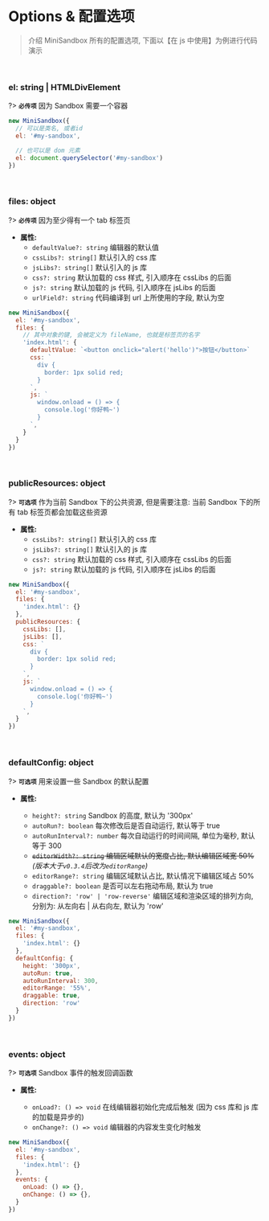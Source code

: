 

# Options & 配置选项

> 介绍 MiniSandbox 所有的配置选项, 下面以【在 js 中使用】为例进行代码演示

<br />

### el: string | HTMLDivElement

?> **`必传项`** 因为 Sandbox 需要一个容器

```js
new MiniSandbox({
  // 可以是类名, 或者id
  el: '#my-sandbox',

  // 也可以是 dom 元素
  el: document.querySelector('#my-sandbox')
})
```

<br />

### files: object

?> **`必传项`** 因为至少得有一个 tab 标签页


- **属性:**
  - `defaultValue?: string` 编辑器的默认值
  - `cssLibs?: string[]` 默认引入的 css 库
  - `jsLibs?: string[]` 默认引入的 js 库
  - `css?: string` 默认加载的 css 样式, 引入顺序在 cssLibs 的后面
  - `js?: string` 默认加载的 js 代码, 引入顺序在 jsLibs 的后面
  - `urlField?: string` 代码编译到 url 上所使用的字段, 默认为空

```js
new MiniSandbox({
  el: '#my-sandbox',
  files: {
    // 其中对象的键, 会被定义为 fileName, 也就是标签页的名字
    'index.html': {
      defaultValue: `<button onclick="alert('hello')">按钮</button>`
      css: `
        div {
          border: 1px solid red;
        }
      `,
      js: `
        window.onload = () => {
          console.log('你好鸭~')
        }
      `,
    }
  }
})
```

<br />

### publicResources: object

?> **`可选项`** 作为当前 Sandbox 下的公共资源, 但是需要注意: 当前 Sandbox 下的所有 tab 标签页都会加载这些资源

- **属性:**
  - `cssLibs?: string[]` 默认引入的 css 库
  - `jsLibs?: string[]` 默认引入的 js 库
  - `css?: string` 默认加载的 css 样式, 引入顺序在 cssLibs 的后面
  - `js?: string` 默认加载的 js 代码, 引入顺序在 jsLibs 的后面

```js
new MiniSandbox({
  el: '#my-sandbox',
  files: {
    'index.html': {}
  },
  publicResources: {
    cssLibs: [],
    jsLibs: [],
    css: `
      div {
        border: 1px solid red;
      }
    `,
    js: `
      window.onload = () => {
        console.log('你好鸭~')
      }
    `,
  }
})
```


<br />

### defaultConfig: object

?> **`可选项`** 用来设置一些 Sandbox 的默认配置

- **属性:**

  - `height?: string` Sandbox 的高度, 默认为 '300px'
  - `autoRun?: boolean` 每次修改后是否自动运行, 默认等于 true
  - `autoRunInterval?: number` 每次自动运行的时间间隔, 单位为毫秒, 默认等于 300
  - ~~`editorWidth?: string` 编辑区域默认的宽度占比, 默认编辑区域宽 50%~~ &ensp;*(版本大于`v0.3.4`后改为`editorRange`)*
  - `editorRange?: string` 编辑区域默认占比, 默认情况下编辑区域占 50%
  - `draggable?: boolean` 是否可以左右拖动布局, 默认为 true
  - `direction?: 'row' | 'row-reverse'` 编辑区域和渲染区域的排列方向, 分别为: 从左向右 \| 从右向左, 默认为 'row'

```js
new MiniSandbox({
  el: '#my-sandbox',
  files: {
    'index.html': {}
  },
  defaultConfig: {
    height: '300px',
    autoRun: true,
    autoRunInterval: 300,
    editorRange: '55%',
    draggable: true,
    direction: 'row'
  }
})
```

<br />

### events: object

?> **`可选项`** Sandbox 事件的触发回调函数

- **属性:**

  - `onLoad?: () => void` 在线编辑器初始化完成后触发 (因为 css 库和 js 库的加载是异步的)
  - `onChange?: () => void` 编辑器的内容发生变化时触发

```js
new MiniSandbox({
  el: '#my-sandbox',
  files: {
    'index.html': {}
  },
  events: {
    onLoad: () => {},
    onChange: () => {},
  }
})
```